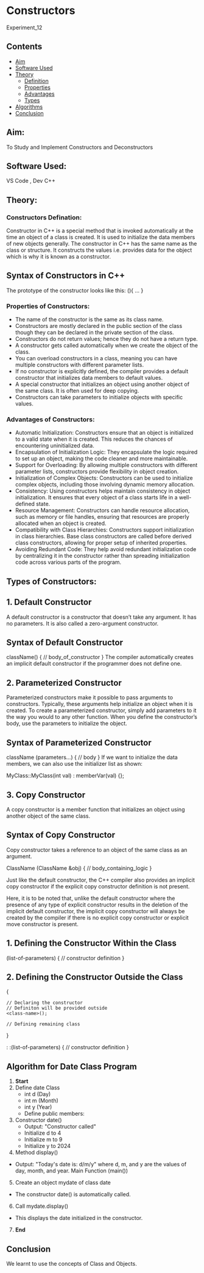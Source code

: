 # Constructors
Experiment_12

## Contents
- [Aim](#aim)
- [Software Used](#software-used)
- [Theory](#theory)
  * [Definition](#Definition)
  * [Properties](#Properties-of-Constructors)
  * [Advantages](#Advantages-of-Constructors)
  * [Types](#Types-of-Constructors)
- [Algorithms](#algorithms)
- [Conclusion](#conclusion)

## Aim: 
To Study and Implement Constructors and Deconstructors

## Software Used:
VS Code , Dev C++

## Theory:
### Constructors Defination:
Constructor in C++ is a special method that is invoked automatically at the time an object of a class is created. It is used to initialize the data members of new objects generally. The constructor in C++ has the same name as the class or structure. It constructs the values i.e. provides data for the object which is why it is known as a constructor.

## Syntax of Constructors in C++
The prototype of the constructor looks like this:
<class-name> (){
...
}
### Properties of Constructors:
 - The name of the constructor is the same as its class name.
 - Constructors are mostly declared in the public section of the class though they can be declared in the private section of the class.
 - Constructors do not return values; hence they do not have a return type.
 - A constructor gets called automatically when we create the object of the class.
 - You can overload constructors in a class, meaning you can have multiple constructors with different parameter lists.
 - If no constructor is explicitly defined, the compiler provides a default constructor that initializes data members to default values.
 - A special constructor that initializes an object using another object of the same class. It is often used for deep copying.
 - Constructors can take parameters to initialize objects with specific values.

### Advantages of Constructors:
  - Automatic Initialization: Constructors ensure that an object is initialized to a valid state when it is created. This reduces the chances of encountering uninitialized data.
  - Encapsulation of Initialization Logic: They encapsulate the logic required to set up an object, making the code cleaner and more maintainable.
  - Support for Overloading: By allowing multiple constructors with different parameter lists, constructors provide flexibility in object creation.
  - Initialization of Complex Objects: Constructors can be used to initialize complex objects, including those involving dynamic memory allocation.
  - Consistency: Using constructors helps maintain consistency in object initialization. It ensures that every object of a class starts life in a well-defined state.
  - Resource Management: Constructors can handle resource allocation, such as memory or file handles, ensuring that resources are properly allocated when an object is created.
  - Compatibility with Class Hierarchies: Constructors support initialization in class hierarchies. Base class constructors are called before derived class constructors, allowing for proper setup of inherited 
    properties.
  - Avoiding Redundant Code: They help avoid redundant initialization code by centralizing it in the constructor rather than spreading initialization code across various parts of the program.
 
## Types of Constructors:
## 1. Default Constructor
A default constructor is a constructor that doesn’t take any argument. It has no parameters. It is also called a zero-argument constructor.
## Syntax of Default Constructor

className() {
    // body_of_constructor
}
The compiler automatically creates an implicit default constructor if the programmer does not define one.

## 2. Parameterized Constructor
Parameterized constructors make it possible to pass arguments to constructors. Typically, these arguments help initialize an object when it is created. To create a parameterized constructor, simply add parameters to it the way you would to any other function. When you define the constructor’s body, use the parameters to initialize the object.
## Syntax of Parameterized Constructor

className (parameters...) {
      // body
}
If we want to initialize the data members, we can also use the initializer list as shown:

MyClass::MyClass(int val) : memberVar(val) {};

## 3. Copy Constructor
A copy constructor is a member function that initializes an object using another object of the same class.
## Syntax of Copy Constructor

Copy constructor takes a reference to an object of the same class as an argument.

ClassName (ClassName &obj)
{
  // body_containing_logic
}

Just like the default constructor, the C++ compiler also provides an implicit copy constructor if the explicit copy constructor definition is not present.

Here, it is to be noted that, unlike the default constructor where the presence of any type of explicit constructor results in the deletion of the implicit default constructor, the implicit copy constructor will always be created by the compiler if there is no explicit copy constructor or explicit move constructor is present.

## 1. Defining the Constructor Within the Class
<class-name> (list-of-parameters) {
     // constructor definition
}
## 2. Defining the Constructor Outside the Class
<class-name> {

    // Declaring the constructor
    // Definiton will be provided outside
    <class-name>();

    // Defining remaining class
}

<class-name>: :<class-name>(list-of-parameters) {
      // constructor definition 
}

## Algorithm for Date Class Program
 1. **Start**
 2. Define date Class
    - int d (Day)
    - int m (Month)
    - int y (Year)
    - Define public members:
3. Constructor date()
    - Output: "Constructor called"
    - Initialize d to 4
    - Initialize m to 9
    - Initialize y to 2024
4. Method display()
 - Output: "Today's date is: d/m/y" where d, m, and y are the values of day, month, and year.
Main Function (main())
5. Create an object mydate of class date
 - The constructor date() is automatically called.
6. Call mydate.display()
 - This displays the date initialized in the constructor.
7. **End**
   

## Conclusion
We learnt to use the concepts of Class and Objects.
